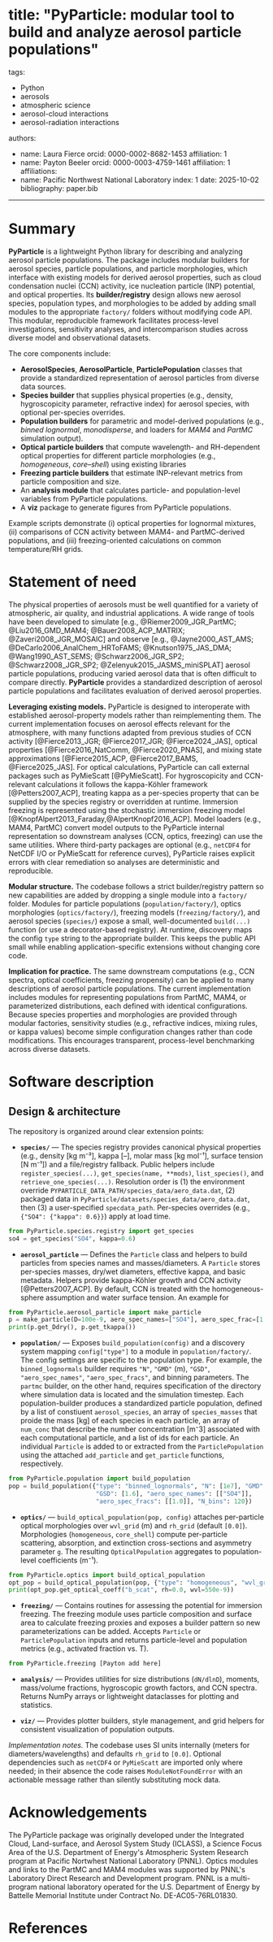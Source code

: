 title: "PyParticle: modular tool to build and analyze aerosol particle populations"
=======

tags:
  - Python
  - aerosols
  - atmospheric science
  - aerosol-cloud interactions
  - aerosol-radiation interactions

authors:
  - name: Laura Fierce
    orcid: 0000-0002-8682-1453
    affiliation: 1
  - name: Payton Beeler
    orcid: 0000-0003-4759-1461
    affiliation: 1
affiliations:
  - name: Pacific Northwest National Laboratory
    index: 1
date: 2025-10-02
bibliography: paper.bib
---

# Summary

**PyParticle** is a lightweight Python library for describing and analyzing aerosol particle populations. The package includes modular builders for aerosol species, particle populations, and particle morphologies, which interface with existing models for derived aerosol properties, such as cloud condensation nuclei (CCN) activity, ice nucleation particle (INP) potential, and optical properties. Its **builder/registry** design allows new aerosol species, population types, and morphologies to be added by adding small modules to the appropriate `factory/` folders without modifying code API. This modular, reproducible framework facilitates process-level investigations, sensitivity analyses, and intercomparison studies across diverse model and observational datasets. 

The core components include:
- **AerosolSpecies**, **AerosolParticle**, **ParticlePopulation** classes that provide a standardized representation of aerosol particles from diverse data sources.
- **Species builder** that supplies physical properties (e.g., density, hygroscopicity parameter, refractive index) for aerosol species, with optional per-species overrides.
- **Population builders** for parametric and model-derived populations (e.g., *binned lognormal*, *monodisperse*, and loaders for *MAM4* and *PartMC* simulation output).
- **Optical particle builders** that compute wavelength- and RH-dependent optical properties for different particle morphologies (e.g., *homogeneous*, *core–shell*) using existing libraries
- **Freezing particle builders** that estimate INP-relevant metrics from particle composition and size.
- An **analysis module** that calculates particle- and population-level variables from PyParticle populations.
- A **viz** package to generate figures from PyParticle populations.

Example scripts demonstrate (i) optical properties for lognormal mixtures, (ii) comparisons of CCN activity between MAM4- and PartMC-derived populations, and (iii) freezing-oriented calculations on common temperature/RH grids.


# Statement of need
The physical properties of aerosols must be well quantified for a variety of atmospheric, air quality, and industrial applications. A wide range of tools have been developed to simulate [e.g., @Riemer2009_JGR_PartMC; @Liu2016_GMD_MAM4; @Bauer2008_ACP_MATRIX; @Zaveri2008_JGR_MOSAIC] and observe [e.g., @Jayne2000_AST_AMS; @DeCarlo2006_AnalChem_HRToFAMS; @Knutson1975_JAS_DMA; @Wang1990_AST_SEMS; @Schwarz2006_JGR_SP2; @Schwarz2008_JGR_SP2; @Zelenyuk2015_JASMS_miniSPLAT] aerosol particle populations, producing varied aerosol data that is often difficult to compare directly. **PyParticle** provides a standardized description of aerosol particle populations and facilitates evaluation of derived aerosol properties.

**Leveraging existing models.** PyParticle is designed to interoperate with established aerosol-property models rather than reimplementing them. The current implementation focuses on aerosol effects relevant for the atmosphere, with many functions adapted from previous studies of CCN activity [@Fierce2013_JGR; @Fierce2017_JGR; @Fierce2024_JAS], optical properties [@Fierce2016_NatComm, @Fierce2020_PNAS], and mixing state approximations [@Fierce2015_ACP, @Fierce2017_BAMS, @Fierce2025_JAS]. For optical calculations, PyParticle can call external packages such as PyMieScatt [@PyMieScatt]. For hygroscopicity and CCN-relevant calculations it follows the kappa-Köhler framework [@Petters2007_ACP], treating kappa as a per-species property that can be supplied by the species registry or overridden at runtime. Immersion freezing is represented using the stochastic immersion freezing model [@KnopfAlpert2013_Faraday,@AlpertKnopf2016_ACP]. Model loaders (e.g., MAM4, PartMC) convert model outputs to the PyParticle internal representation so downstream analyses (CCN, optics, freezing) can use the same utilities. Where third-party packages are optional (e.g., `netCDF4` for NetCDF I/O or PyMieScatt for reference curves), PyParticle raises explicit errors with clear remediation so analyses are deterministic and reproducible.

**Modular structure.** The codebase follows a strict builder/registry pattern so new capabilities are added by dropping a single module into a `factory/` folder. Modules for particle populations (`population/factory/`), optics morphologies (`optics/factory/`), freezing models (`freezing/factory/`), and aerosol species (`species/`) expose a small, well-documented `build(...)` function (or use a decorator-based registry). At runtime, discovery maps the config `type` string to the appropriate builder. This keeps the public API small while enabling application-specific extensions without changing core code.

**Implication for practice.** The same downstream computations (e.g., CCN spectra, optical coefficients, freezing propensity) can be applied to many descriptions of aerosol particle populations. The current implementation includes modules for representing populations from PartMC, MAM4, or parameterized distributions, each defined with identical configurations. Because species properties and morphologies are provided through modular factories, sensitivity studies (e.g., refractive indices, mixing rules, or kappa values) become simple configuration changes rather than code modifications. This encourages transparent, process-level benchmarking across diverse datasets.

# Software description

## Design & architecture

The repository is organized around clear extension points:

- **`species/`** — The species registry provides canonical physical properties (e.g., density [kg m⁻³], kappa [–], molar mass [kg mol⁻¹], surface tension [N m⁻¹]) and a file/registry fallback. Public helpers include `register_species(...)`, `get_species(name, **mods)`, `list_species()`, and `retrieve_one_species(...)`. Resolution order is (1) the environment override `PYPARTICLE_DATA_PATH/species_data/aero_data.dat`, (2) packaged data in `PyParticle/datasets/species_data/aero_data.dat`, then (3) a user-specified `specdata_path`. Per-species overrides (e.g., `{"SO4": {"kappa": 0.6}}`) apply at load time.

```python
from PyParticle.species.registry import get_species
so4 = get_species("SO4", kappa=0.6)
````

* **`aerosol_particle`** — Defines the `Particle` class and helpers to build particles from species names and masses/diameters. A `Particle` stores per-species masses, dry/wet diameters, effective kappa, and basic metadata. Helpers provide kappa-Köhler growth and CCN activity [@Petters2007_ACP]. By default, CCN is treated with the homogeneous-sphere assumption and water surface tension. An example for 

```python
from PyParticle.aerosol_particle import make_particle
p = make_particle(D=100e-9, aero_spec_names=["SO4"], aero_spec_frac=[1.0], D_is_wet=True)
print(p.get_Ddry(), p.get_tkappa())
```

* **`population/`** — Exposes `build_population(config)` and a discovery system mapping `config["type"]` to a module in `population/factory/`. The config settings are specific to the population type. For example, the `binned_lognormals` builder requires `"N"`, `"GMD"` (m), `"GSD"`, `"aero_spec_names"`, `"aero_spec_fracs"`, and binning parameters. The `partmc` builder, on the other hand, requires specification of the directory where simulation data is located and the simulation timestep. Each population-builder produces a standardized particle population, defined by a list of constiuent `aerosol_species`, an array of `species_masses` that proide the mass [kg] of each species in each particle, an array of `num_conc` that describe the number concentration [m⁻3] associated with each computational particle, and a list of ids for each particle. An individual `Particle` is added to or extracted from the `ParticlePopulation` using the attached `add_particle` and `get_particle` functions, respectively. 

```python
from PyParticle.population import build_population
pop = build_population({"type": "binned_lognormals", "N": [1e7], "GMD": [100e-9],
                        "GSD": [1.6], "aero_spec_names": [["SO4"]],
                        "aero_spec_fracs": [[1.0]], "N_bins": 120})
```

* **`optics/`** — `build_optical_population(pop, config)` attaches per-particle optical morphologies over `wvl_grid` (m) and `rh_grid` (default `[0.0]`). Morphologies (`homogeneous`, `core_shell`) compute per-particle scattering, absorption, and extinction cross-sections and asymmetry parameter `g`. The resulting `OpticalPopulation` aggregates to population-level coefficients (m⁻¹).

```python
from PyParticle.optics import build_optical_population
opt_pop = build_optical_population(pop, {"type": "homogeneous", "wvl_grid": [550e-9], "rh_grid": [0.0]})
print(opt_pop.get_optical_coeff("b_scat", rh=0.0, wvl=550e-9))
```

* **`freezing/`** — Contains routines for assessing the potential for immersion freezing. The freezing module uses particle composition and surface area to calculate freezing proxies and exposes a builder pattern so new parameterizations can be added. Accepts `Particle` or `ParticlePopulation` inputs and returns particle-level and population metrics (e.g., activated fraction vs. T).
```python
from PyParticle.freezing [Payton add here]
```

* **`analysis/`** — Provides utilities for size distributions (`dN/dlnD`), moments, mass/volume fractions, hygroscopic growth factors, and CCN spectra. Returns NumPy arrays or lightweight dataclasses for plotting and statistics.

* **`viz/`** — Provides plotter builders, style management, and grid helpers for consistent visualization of population outputs.


*Implementation notes.* The codebase uses SI units internally (meters for diameters/wavelengths) and defaults `rh_grid` to `[0.0]`. Optional dependencies such as `netCDF4` or `PyMieScatt` are imported only where needed; in their absence the code raises `ModuleNotFoundError` with an actionable message rather than silently substituting mock data.


# Acknowledgements
The PyParticle package was originally developed under the Integrated Cloud, Land-surface, and Aerosol System Study (ICLASS), a Science Focus Area of the U.S. Department of Energy's Atmospheric System Research program at Pacific Nortwhest National Laboratory (PNNL). Optics modules and links to the PartMC and MAM4 modules was supported by PNNL's Laboratory Direct Research and Development program. PNNL is a multi-program national laboratory operated for the U.S. Department of Energy by Battelle Memorial Institute under Contract No. DE-AC05-76RL01830.

# References


